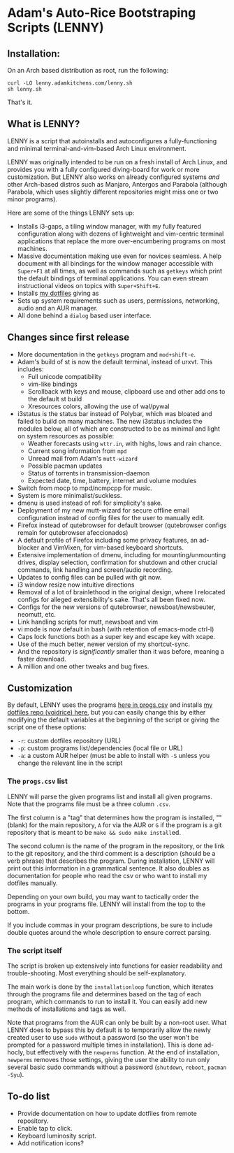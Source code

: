 # Adam's Auto-Rice Bootstraping Scripts (LENNY)


## Installation:

On an Arch based distribution as root, run the following:

```
curl -LO lenny.adamkitchens.com/lenny.sh
sh lenny.sh
```

That's it.

## What is LENNY?

LENNY is a script that autoinstalls and autoconfigures a fully-functioning
and minimal terminal-and-vim-based Arch Linux environment.

LENNY was originally intended to be run on a fresh install of Arch Linux, and
provides you with a fully configured diving-board for work or more
customization. But LENNY also works on already configured systems *and* other
Arch-based distros such as Manjaro, Antergos and Parabola (although Parabola,
which uses slightly different repositories might miss one or two minor
programs).

Here are some of the things LENNY sets up:

- Installs i3-gaps, a tiling window manager, with my fully featured
  configuration along with dozens of lightweight and vim-centric terminal
  applications that replace the more over-encumbering
  programs on most machines.
- Massive documentation making use even for novices seamless. A help document
  with all bindings for the window manager accessible with `Super+F1` at all
  times, as well as commands such as `getkeys` which print the default bindings
  of terminal applications. You can even stream instructional videos on topics
  with `Super+Shift+E`.
- Installs [my dotfiles](https://github.com/adamkitchen/archrice) giving as
- Sets up system requirements such as users, permissions, networking, audio and
  an AUR manager.
- All done behind a `dialog` based user interface.

## Changes since first release

- More documentation in the `getkeys` program and `mod+shift-e`.
- Adam's build of st is now the default terminal, instead of urxvt. This
  includes:
  	- Full unicode compatibility
	- vim-like bindings
	- Scrollback with keys and mouse, clipboard use and other add ons to
	  the default st build
	- Xresources colors, allowing the use of wal/pywal
- i3status is the status bar instead of Polybar, which was bloated and failed
  to build on many machines. The new i3status includes the modules below, all
  of which are constructed to be as minimal and light on system resources as
  possible:
  	- Weather forecasts using `wttr.in`, with highs, lows and rain chance.
	- Current song information from `mpd`
	- Unread mail from Adam's `mutt-wizard`
	- Possible pacman updates
	- Status of torrents in transmission-daemon
	- Expected date, time, battery, internet and volume modules
- Switch from mocp to mpd/ncmpcpp for music.
- System is more minimalist/suckless.
- dmenu is used instead of rofi for simplicity's sake.
- Deployment of my new mutt-wizard for secure offline email configuration
  instead of config files for the user to manually edit.
- Firefox instead of qutebrowser for default browser (qutebrowser configs
  remain for qutebrowser afeccionados)
- A default profile of Firefox including some privacy features, an ad-blocker
  and VimVixen, for vim-based keyboard shortcuts.
- Extensive implementation of dmenu, including for mounting/unmounting drives,
  display selection, confirmation for shutdown and other crucial commands, link
  handling and screen/audio recording.
- Updates to config files can be pulled with git now.
- i3 window resize now intuitive directions
- Removal of a lot of brainlethood in the original design, where I relocated
  configs for alleged extensibility's sake. That's all been fixed now.
- Configs for the new versions of qutebrowser, newsboat/newsbeuter, neomutt,
  etc.
- Link handling scripts for mutt, newsboat and vim
- vi mode is now default in bash (with retention of emacs-mode ctrl-l)
- Caps lock functions both as a super key and escape key with xcape.
- Use of the much better, newer version of my shortcut-sync.
- And the repository is *significantly* smaller than it was before, meaning a
  faster download.
- A million and one other tweaks and bug fixes.

## Customization

By default, LENNY uses the programs [here in progs.csv](progs.csv) and installs
[my dotfiles repo (voidrice) here](https://github.com/adamkitchen/archrice),
but you can easily change this by either modifying the default variables at the
beginning of the script or giving the script one of these options:

- `-r`: custom dotfiles repository (URL)
- `-p`: custom programs list/dependencies (local file or URL)
- `-a`: a custom AUR helper (must be able to install with `-S` unless you
  change the relevant line in the script

### The `progs.csv` list

LENNY will parse the given programs list and install all given programs. Note
that the programs file must be a three column `.csv`.

The first column is a "tag" that determines how the program is installed, ""
(blank) for the main repository, `A` for via the AUR or `G` if the program is a
git repository that is meant to be `make && sudo make install`ed.

The second column is the name of the program in the repository, or the link to
the git repository, and the third comment is a description (should be a verb
phrase) that describes the program. During installation, LENNY will print out
this information in a grammatical sentence. It also doubles as documentation
for people who read the csv or who want to install my dotfiles manually.

Depending on your own build, you may want to tactically order the programs in
your programs file. LENNY will install from the top to the bottom.

If you include commas in your program descriptions, be sure to include double quotes around the whole description to ensure correct parsing.

### The script itself

The script is broken up extensively into functions for easier readability and
trouble-shooting. Most everything should be self-explanatory.

The main work is done by the `installationloop` function, which iterates
through the programs file and determines based on the tag of each program,
which commands to run to install it. You can easily add new methods of
installations and tags as well.

Note that programs from the AUR can only be built by a non-root user. What
LENNY does to bypass this by default is to temporarily allow the newly created
user to use `sudo` without a password (so the user won't be prompted for a
password multiple times in installation). This is done ad-hocly, but
effectively with the `newperms` function. At the end of installation,
`newperms` removes those settings, giving the user the ability to run only
several basic sudo commands without a password (`shutdown`, `reboot`,
`pacman -Syu`).

## To-do list

- Provide documentation on how to update dotfiles from remote repository.
- Enable tap to click.
- Keyboard luminosity script.
- Add notification icons?
